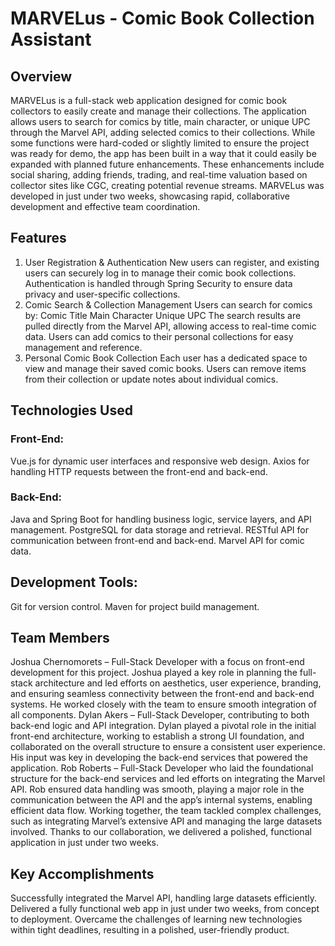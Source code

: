 # MARVELus - Comic Book Collection Assistant
## Overview
MARVELus is a full-stack web application designed for comic book collectors to easily create and manage their collections. The application allows users to search for comics by title, main character, or unique UPC through the Marvel API, adding selected comics to their collections. While some functions were hard-coded or slightly limited to ensure the project was ready for demo, the app has been built in a way that it could easily be expanded with planned future enhancements. These enhancements include social sharing, adding friends, trading, and real-time valuation based on collector sites like CGC, creating potential revenue streams. MARVELus was developed in just under two weeks, showcasing rapid, collaborative development and effective team coordination.

## Features
1. User Registration & Authentication
New users can register, and existing users can securely log in to manage their comic book collections.
Authentication is handled through Spring Security to ensure data privacy and user-specific collections.
2. Comic Search & Collection Management
Users can search for comics by:
Comic Title
Main Character
Unique UPC
The search results are pulled directly from the Marvel API, allowing access to real-time comic data.
Users can add comics to their personal collections for easy management and reference.
3. Personal Comic Book Collection
Each user has a dedicated space to view and manage their saved comic books.
Users can remove items from their collection or update notes about individual comics.
## Technologies Used
### Front-End:

Vue.js for dynamic user interfaces and responsive web design.
Axios for handling HTTP requests between the front-end and back-end.
### Back-End:

Java and Spring Boot for handling business logic, service layers, and API management.
PostgreSQL for data storage and retrieval.
RESTful API for communication between front-end and back-end.
Marvel API for comic data.
## Development Tools:

Git for version control.
Maven for project build management.
## Team Members
Joshua Chernomorets – Full-Stack Developer with a focus on front-end development for this project. Joshua played a key role in planning the full-stack architecture and led efforts on aesthetics, user experience, branding, and ensuring seamless connectivity between the front-end and back-end systems. He worked closely with the team to ensure smooth integration of all components.
Dylan Akers – Full-Stack Developer, contributing to both back-end logic and API integration. Dylan played a pivotal role in the initial front-end architecture, working to establish a strong UI foundation, and collaborated on the overall structure to ensure a consistent user experience. His input was key in developing the back-end services that powered the application.
Rob Roberts – Full-Stack Developer who laid the foundational structure for the back-end services and led efforts on integrating the Marvel API. Rob ensured data handling was smooth, playing a major role in the communication between the API and the app’s internal systems, enabling efficient data flow.
Working together, the team tackled complex challenges, such as integrating Marvel’s extensive API and managing the large datasets involved. Thanks to our collaboration, we delivered a polished, functional application in just under two weeks.

## Key Accomplishments
Successfully integrated the Marvel API, handling large datasets efficiently.
Delivered a fully functional web app in just under two weeks, from concept to deployment.
Overcame the challenges of learning new technologies within tight deadlines, resulting in a polished, user-friendly product.
